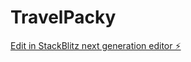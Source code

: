 # TravelPacky

[Edit in StackBlitz next generation editor ⚡️](https://stackblitz.com/~/github.com/3oclockmedia/TravelPacky)